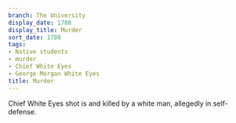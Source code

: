 ```yaml
---
branch: The University
display_date: 1788
display_title: Murder
sort_date: 1788
tags:
- Native students
- murder
- Chief White Eyes
- George Morgan White Eyes
title: Murder
---
```


Chief White Eyes shot is and killed by a white man, allegedly in self-defense.

